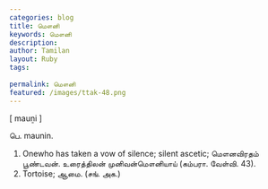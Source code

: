 ```yaml
---
categories: blog
title: மௌனி
keywords: மௌனி
description: 
author: Tamilan
layout: Ruby
tags: 
 
permalink: மௌனி
featured: /images/ttak-48.png
---
```

  
[ mauṉi ]  
  
பெ. maunin.   
1. Onewho has taken a vow of silence; silent ascetic; மௌனவிரதம் பூண்டவன். உரைத்திலன் முனிவன்மௌனியாய் (கம்பரா. வேள்வி. 43).   
2. Tortoise; ஆமை. (சங். அக.)